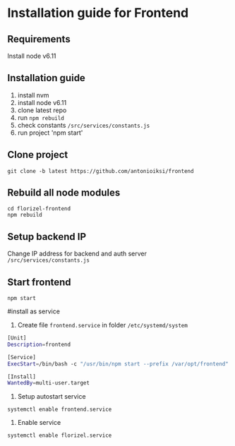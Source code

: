 # Installation guide for Frontend

## Requirements
Install node v6.11


## Installation guide
1. install nvm
1. install node v6.11
1. clone latest repo
1. run `npm rebuild`
1. check constants `/src/services/constants.js`
1. run project 'npm start'



## Clone project
`
git clone -b latest https://github.com/antonioiksi/frontend
`

## Rebuild all node modules

```
cd florizel-frontend
npm rebuild
```

## Setup backend IP
Change IP address for backend and auth server
`/src/services/constants.js`

## Start frontend
```
npm start
```


#install as service

1. Create file `frontend.service` in folder  `/etc/systemd/system`
```sh
[Unit]
Description=frontend

[Service]
ExecStart=/bin/bash -c "/usr/bin/npm start --prefix /var/opt/frontend"

[Install]
WantedBy=multi-user.target
```

1. Setup autostart service
```
systemctl enable frontend.service
```

1. Enable service
```
systemctl enable florizel.service
```




  







